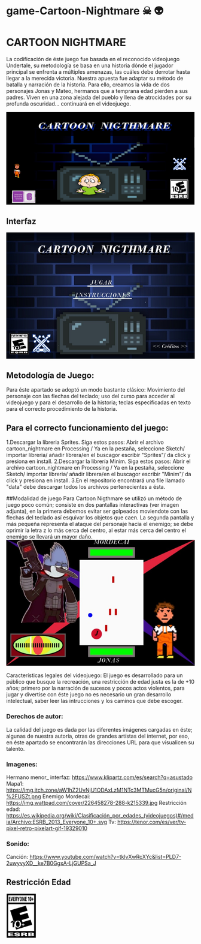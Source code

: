 # game-Cartoon-Nightmare ☠ 👽

# CARTOON NIGHTMARE
                                                                                
La codificación de éste juego fue basada en el reconocido videojuego Undertale, su metodología se basa en una historia dónde el jugador principal se enfrenta a múltiples amenazas, las cuáles debe derrotar hasta llegar a la merecida victoria.
Nuestra apuesta fue adaptar su método de batalla y narración de la historia. Para ello, creamos la vida de dos personajes Jonas y Mateo, hermanos que a temprana edad pierden a sus padres. Viven en una zona alejada del pueblo y llena de atrocidades por su profunda oscuridad... continuará en el videojuego.

![image text](https://github.com/Computer-Programming-I-UIS/game-Cartoon-Nightmare/blob/main/cartoon_nightmare/data/Banner.png)

## Interfaz

![image](https://github.com/Computer-Programming-I-UIS/game-Cartoon-Nightmare/blob/main/cartoon_nightmare/data/fondointerfaz.jpeg?raw=true)

## Metodología de Juego:
Para éste apartado se adoptó un modo bastante clásico: Movimiento del personaje con las flechas del teclado; uso del curso para acceder al videojuego y para el desarrollo de la historia; teclas especificadas en texto para el correcto procedimiento de la historia.

## Para el correcto funcionamiento del juego:
1.Descargar la libreria Sprites. Siga estos pasos: Abrir el archivo cartoon_nightmare en Processing / Ya en la pestaña, seleccione Sketch/ importar libreria/ añadir librera/en el buscagor escribir "Sprites"/ da click y presiona en install.
2.Descargar la librería Minim. Siga estos pasos: Abrir el archivo cartoon_nightmare en Processing / Ya en la pestaña, seleccione Sketch/ importar libreria/ añadir librera/en el buscagor escribir "Minim"/ da click y presiona en install.
3.En el repositorio encontrará una file llamado "data" debe descargar todos los archivos pertenecientes a ésta.

##Modalidad de juego
Para Cartoon Nigthmare se utilizó un método de juego poco común; consiste en dos pantallas interactivas (ver imagen adjunta), en la primera debemos evitar ser golpeados moviendote con las flechas del teclado así esquivar los objetos que caen. 
La segunda pantalla y más pequeña representa el ataque del personaje hacia el enemigo; se debe oprimir la letra z lo más cerca del centro, al estar más cerca del centro el enemigo se llevará un mayor daño.
 ![image text](https://github.com/Computer-Programming-I-UIS/game-Cartoon-Nightmare/blob/main/cartoon_nightmare/data/Modo.de.batalla.jpeg) 

Características legales del videojuego:
El juego es desarrollado para un público que busque la recreación, una restricción de edad justa es la de +10 años; primero por la narración de sucesos y pocos actos violentos, para jugar y divertise con éste juego no es necesario un gran desarrollo intelectual, saber leer las intrucciones y los caminos que debe escoger.

### Derechos de autor:
La calidad del juego es dada por las diferentes imágenes cargadas en éste; algunas de nuestra autoría, otras de grandes artístas del internet, por eso, en éste apartado se encontrarán las direcciones URL para que visualicen su talento.

### Imagenes:
Hermano menor_ interfaz: https://www.klipartz.com/es/search?q=asustado
Mapa1: https://img.itch.zone/aW1hZ2UvNjU1ODAxLzM1NTc3MTMucG5n/original/N%2FUSZt.png
Enemigo Mordecai: https://img.wattpad.com/cover/226458278-288-k215339.jpg
Restricción edad: https://es.wikipedia.org/wiki/Clasificación_por_edades_(videojuegos)#/media/Archivo:ESRB_2013_Everyone_10+.svg
Tv: https://tenor.com/es/ver/tv-pixel-retro-pixelart-gif-19329010

### Sonido: 
Canción: https://www.youtube.com/watch?v=tklvXwRcXYc&list=PLD7-2uwyvyXD__ke7B0GgxA-LjGUPSa_J

## Restricción Edad

<img src="https://github.com/Computer-Programming-I-UIS/game-Cartoon-Nightmare/blob/main/cartoon_nightmare/data/restriccionEdad.png" width="80">


